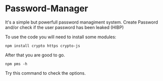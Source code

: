 # Password-Manager
It's a simple but powerfull password managiment system. Create Password and/or check if the user password has been leaked (HIBP)

To use the code you will need to install some modules:
```term
npm install crypto https crypto-js
```

After that you are good to go.

```term
npm pms -h 
```

Try this command to check the options.
